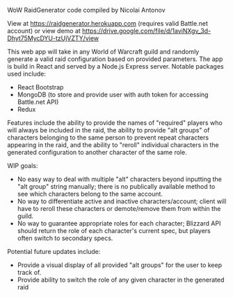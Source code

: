 WoW RaidGenerator
code compiled by Nicolai Antonov

View at https://raidgenerator.herokuapp.com (requires valid Battle.net account)
or view demo at https://drive.google.com/file/d/1aviNXgv_3d-Dhyt75MycDYU-tzUjVZTY/view

This web app will take in any World of Warcraft guild and randomly generate a valid raid configuration based on provided parameters. The app is build in React and served by a Node.js Express server. Notable packages used include:
* React Bootstrap
* MongoDB (to store and provide user with auth token for accessing Battle.net API)
* Redux

Features include the ability to provide the names of "required" players who will always be included in the raid, the ability to provide "alt groups" of characters belonging to the same person to prevent repeat characters appearing in the raid, and the ability to "reroll" individual characters in the generated configuration to another character of the same role.

WIP goals:
 - No easy way to deal with multiple "alt" characters beyond inputting the "alt group" string manually; there is no publically available method to see which characters belong to the same account. 
 - No way to differentiate active and inactive characters/account; client will have to reroll these characters or demote/remove them from within the guild.
 - No way to guarantee appropriate roles for each character; Blizzard API should return the role of each character's current spec, but players often switch to secondary specs.

Potential future updates include:
 - Provide a visual display of all provided "alt groups" for the user to keep track of.
 - Provide ability to switch the role of any given character in the generated raid
